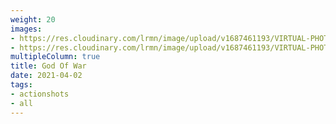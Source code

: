 ```yaml
---
weight: 20
images:
- https://res.cloudinary.com/lrmn/image/upload/v1687461193/VIRTUAL-PHOTOGRAPHY/godofwar/godofwar1-lrmn_dqncof.jpg
- https://res.cloudinary.com/lrmn/image/upload/v1687461193/VIRTUAL-PHOTOGRAPHY/godofwar/godofwar2-lrmn_u9rch7.jpg
multipleColumn: true
title: God Of War
date: 2021-04-02
tags:
- actionshots
- all
---
```

